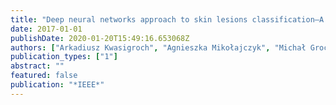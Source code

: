 ```yaml
---
title: "Deep neural networks approach to skin lesions classification—A comparative analysis"
date: 2017-01-01
publishDate: 2020-01-20T15:49:16.653068Z
authors: ["Arkadiusz Kwasigroch", "Agnieszka Mikołajczyk", "Michał Grochowski"]
publication_types: ["1"]
abstract: ""
featured: false
publication: "*IEEE*"
---
```


